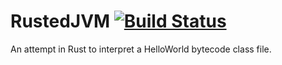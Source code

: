 # RustedJVM [![Build Status](https://travis-ci.org/mquinn/RustedJVM.svg)](https://travis-ci.org/mquinn/RustedJVM)
An attempt in Rust to interpret a HelloWorld bytecode class file.

